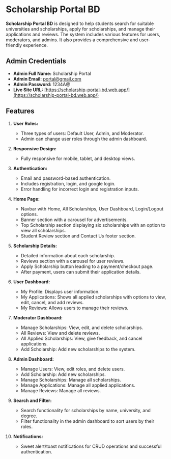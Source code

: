 # Scholarship Portal BD

**Scholarship Portal BD** is designed to help students search for suitable universities and scholarships, apply for scholarships, and manage their applications and reviews. The system includes various features for users, moderators, and admins. It also provides a comprehensive and user-friendly experience.

## Admin Credentials
- **Admin Full Name:** Scholarship Portal
- **Admin Email:** portal@gmail.com
- **Admin Password:** 1234A@
- **Live Site URL:** [https://scholarship-portal-bd.web.app/](https://scholarship-portal-bd.web.app/)

## Features

1. **User Roles:** 
   - Three types of users: Default User, Admin, and Moderator.
   - Admin can change user roles through the admin dashboard.

2. **Responsive Design:**
   - Fully responsive for mobile, tablet, and desktop views.

3. **Authentication:**
   - Email and password-based authentication.
   - Includes registration, login, and google login.
   - Error handling for incorrect login and registration inputs.

4. **Home Page:**
   - Navbar with Home, All Scholarships, User Dashboard, Login/Logout options.
   - Banner section with a carousel for advertisements.
   - Top Scholarship section displaying six scholarships with an option to view all scholarships.
   - Student Review section and Contact Us footer section.

5. **Scholarship Details:**
   - Detailed information about each scholarship.
   - Reviews section with a carousel for user reviews.
   - Apply Scholarship button leading to a payment/checkout page.
   - After payment, users can submit their application details.

6. **User Dashboard:**
   - My Profile: Displays user information.
   - My Applications: Shows all applied scholarships with options to view, edit, cancel, and add reviews.
   - My Reviews: Allows users to manage their reviews.

7. **Moderator Dashboard:**
   - Manage Scholarships: View, edit, and delete scholarships.
   - All Reviews: View and delete reviews.
   - All Applied Scholarships: View, give feedback, and cancel applications.
   - Add Scholarship: Add new scholarships to the system.

8. **Admin Dashboard:**
   - Manage Users: View, edit roles, and delete users.
   - Add Scholarship: Add new scholarships.
   - Manage Scholarships: Manage all scholarships.
   - Manage Applications: Manage all applied applications.
   - Manage Reviews: Manage all reviews.

9. **Search and Filter:**
   - Search functionality for scholarships by name, university, and degree.
   - Filter functionality in the admin dashboard to sort users by their roles.

10. **Notifications:**
    - Sweet alert/toast notifications for CRUD operations and successful authentication.